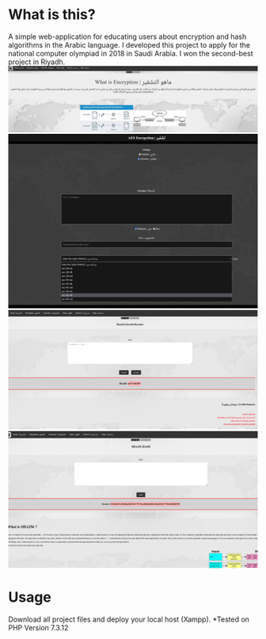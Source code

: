 # What is this? 

A simple web-application for educating users about encryption and hash algorithms in the Arabic language. I developed this project to apply for the national computer olympiad in 2018 in Saudi Arabia.
I won the second-best project in Riyadh. 
![home page](./1.png)
![aes encryption](./2.png)
![base64 encoding/decoding](./3.png)
![sha256 hashing](./4.png)
# Usage
Download all project files and deploy your local host (Xampp). 
*Tested on PHP Version 7.3.12
